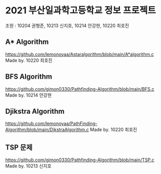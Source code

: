 # 2021 부산일과학고등학교 정보 프로젝트

조원 : 10204 권형준, 10213 신지호, 10214 안강현, 10220 최호진

## A* Algorithm
https://github.com/lemonoyaa/Astaralgorithm/blob/main/A*algorithm.c  
Made by. 10220 최호진

## BFS Algorithm
https://github.com/gimon0330/Pathfinding-Algorithm/blob/main/BFS.c  
Made by. 10214 안강현

## Djikstra Algorithm
https://github.com/lemonoyaa/PathFinding-Algorithm/blob/main/DikstraAlgorithm.c
Made by. 10220 최호진

## TSP 문제
https://github.com/gimon0330/Pathfinding-Algorithm/blob/main/TSP.c
Made by. 10213 신지호
